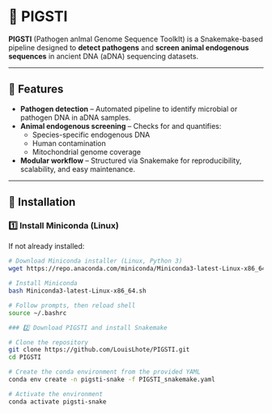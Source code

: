 # 🐖 PIGSTI

**PIGSTI** (Pathogen anImal Genome Sequence ToolkIt) is a Snakemake-based pipeline designed to **detect pathogens** and **screen animal endogenous sequences** in ancient DNA (aDNA) sequencing datasets.

---

## 🚀 Features

- **Pathogen detection** – Automated pipeline to identify microbial or pathogen DNA in aDNA samples.  
- **Animal endogenous screening** – Checks for and quantifies:
  - Species-specific endogenous DNA  
  - Human contamination  
  - Mitochondrial genome coverage  
- **Modular workflow** – Structured via Snakemake for reproducibility, scalability, and easy maintenance.

---

## 🔧 Installation

### 1️⃣ Install Miniconda (Linux)

If not already installed:

```bash
# Download Miniconda installer (Linux, Python 3)
wget https://repo.anaconda.com/miniconda/Miniconda3-latest-Linux-x86_64.sh

# Install Miniconda
bash Miniconda3-latest-Linux-x86_64.sh

# Follow prompts, then reload shell
source ~/.bashrc

### 2️⃣ Download PIGSTI and install Snakemake

# Clone the repository
git clone https://github.com/LouisLhote/PIGSTI.git
cd PIGSTI

# Create the conda environment from the provided YAML
conda env create -n pigsti-snake -f PIGSTI_snakemake.yaml

# Activate the environment
conda activate pigsti-snake
